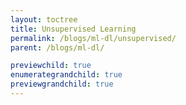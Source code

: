 ```yaml
---
layout: toctree
title: Unsupervised Learning
permalink: /blogs/ml-dl/unsupervised/
parent: /blogs/ml-dl/

previewchild: true
enumerategrandchild: true
previewgrandchild: true
---
```

